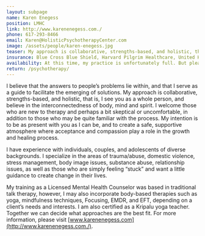 ```yaml
---
layout: subpage
name: Karen Enegess
position: LMHC
link: http://www.karenenegess.com./
phone: 617-293-8466
email: Karen@HolisticPsychotherapyCenter.com
image: /assets/people/karen-enegess.jpg
teaser: My approach is collaborative, strengths-based, and holistic, that is, I see you as a whole person, and believe in the interconnectedness of body, mind and spirit.
insurance: Blue Cross Blue Shield, Harvard Pilgrim Healthcare, United Healthcare, Tufts commercial, self-pay, sliding scale
availability: At this time, my practice is unfortunately full. But please feel free to get in touch if you are interested in an update.
return: /psychotherapy/
---
```


I believe that the answers to people’s problems lie within, and that I serve as a guide to facilitate the emerging of solutions. My approach is collaborative, strengths-based, and holistic, that is, I see you as a whole person, and believe in the interconnectedness of body, mind and spirit. I welcome those who are new to therapy and perhaps a bit skeptical or uncomfortable, in addition to those who may be quite familiar with the process. My intention is to be as present with you as I can be, and to create a safe, supportive atmosphere where acceptance and compassion play a role in the growth and healing process.

I have experience with individuals, couples, and adolescents of diverse backgrounds. I specialize in the areas of trauma/abuse, domestic violence, stress management, body image issues, substance abuse, relationship issues, as well as those who are simply feeling “stuck” and want a little guidance to create change in their lives.

My training as a Licensed Mental Health Counselor was based in traditional talk therapy, however, I may also incorporate body-based therapies such as yoga, mindfulness techniques, Focusing, EMDR, and EFT, depending on a client’s needs and interests. I am also certified as a Kripalu yoga teacher. Together we can decide what approaches are the best fit. For more information, please visit [www.karenenegess.com](http://www.karenenegess.com./).